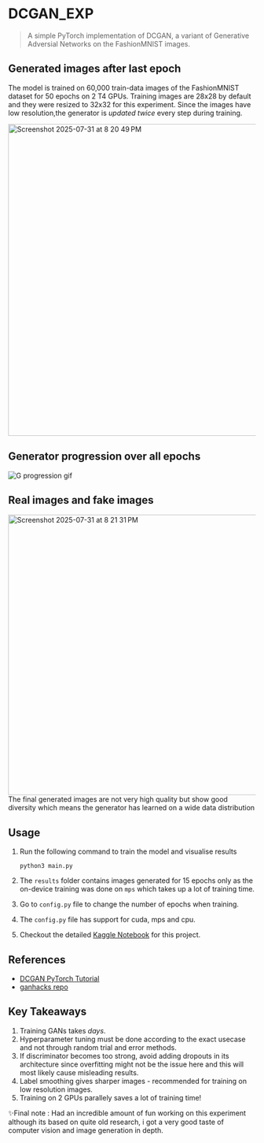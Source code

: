 # DCGAN_EXP
>A simple PyTorch implementation of DCGAN, a variant of Generative Adversial Networks on the FashionMNIST images.

## Generated images after last epoch
The model is trained on 60,000 train-data images of the FashionMNIST dataset for 50 epochs on 2 T4 GPUs.
Training images are 28x28 by default and they were resized to 32x32 for this experiment.
Since the images have low resolution,the generator is *updated twice* every step during training.



<img width="634" height="633" alt="Screenshot 2025-07-31 at 8 20 49 PM" src="https://github.com/user-attachments/assets/a3753e27-7347-46d7-8d57-ee2a8e7485b4" />



## Generator progression over all epochs



![G progression gif](https://github.com/user-attachments/assets/29311415-043e-4dd9-a3e2-d3521d6d9042)


## Real images and fake images



<img width="1182" height="569" alt="Screenshot 2025-07-31 at 8 21 31 PM" src="https://github.com/user-attachments/assets/f08e9039-0e16-4f13-a5f8-4c141eadb69c" />
The final generated images are not very high quality but show good diversity which means the generator has learned on a wide data distribution


## Usage
1. Run the following command to train the model and visualise results
    ```
    python3 main.py
    ```

2. The `results` folder contains images generated for 15 epochs only as the on-device training was done on `mps` which takes up a lot of training time.
3. Go to `config.py` file to change the number of epochs when training.
4. The `config.py` file has support for cuda, mps and cpu.
5. Checkout the detailed [Kaggle Notebook](https://www.kaggle.com/code/saloni0512/dcgan-exp) for this project.
   





## References
* [DCGAN PyTorch Tutorial](https://docs.pytorch.org/tutorials/beginner/dcgan_faces_tutorial.html) 
* [ganhacks repo](https://github.com/soumith/ganhacks)

## Key Takeaways
1. Training GANs takes *days*.
2. Hyperparameter tuning must be done according to the exact usecase and not through random trial and error methods.
3. If discriminator becomes too strong, avoid adding dropouts in its architecture since overfitting might not be the issue here and this will most likely cause misleading results.
4. Label smoothing gives sharper images - recommended for training on low resolution images.
5. Training on 2 GPUs parallely saves a lot of training time!

✨Final note : Had an incredible amount of fun working on this experiment although its based on quite old research, i got a very good taste of computer vision and image generation in depth.

